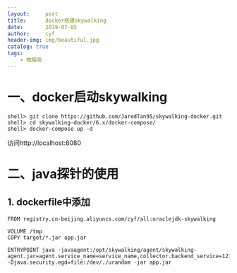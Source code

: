 ```yaml
---
layout:     post
title:      docker搭建skywalking
date:       2019-07-05
author:     cyf
header-img: img/beautiful.jpg
catalog: true
tags:
    - 微服务
---
```


# 一、docker启动skywalking
```
shell> git clone https://github.com/JaredTan95/skywalking-docker.git
shell> cd skywalking-docker/6.x/docker-compose/
shell> docker-compose up -d
```
访问http://localhost:8080

# 二、java探针的使用
## 1. dockerfile中添加
```
FROM registry.cn-beijing.aliyuncs.com/cyf/all:oraclejdk-skywalking

VOLUME /tmp
COPY target/*.jar app.jar

ENTRYPOINT java -javaagent:/opt/skywalking/agent/skywalking-agent.jar=agent.service_name=service_name,collector.backend_service=127.0.0:11800 -Djava.security.egd=file:/dev/./urandom -jar app.jar
```